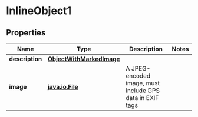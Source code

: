 
# InlineObject1

## Properties
Name | Type | Description | Notes
------------ | ------------- | ------------- | -------------
**description** | [**ObjectWithMarkedImage**](ObjectWithMarkedImage.md) |  | 
**image** | [**java.io.File**](java.io.File.md) | A JPEG-encoded image, must include GPS data in EXIF tags | 




